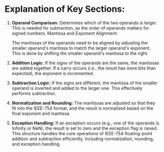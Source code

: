 # Explanation of Key Sections:

1. **Operand Comparison:**
	Determines which of the two operands is larger. This is needed for subtraction, as the order of operands matters for signed numbers.
	Mantissa and Exponent Alignment:

	The mantissas of the operands need to be aligned by adjusting the smaller operand's mantissa to match the larger operand's exponent. This is done by shifting the smaller operand's mantissa to the right.

2. **Addition Logic:**
	If the signs of the operands are the same, the mantissas are added together. If a carry occurs (i.e., the result has more bits than expected), the exponent is incremented.

3. **Subtraction Logic:**
	If the signs are different, the mantissa of the smaller operand is inverted and added to the larger one. This effectively performs subtraction.

4. **Normalization and Rounding:**
	The mantissas are adjusted so that they fit into the IEEE-754 format, and the result is normalized based on the final exponent and mantissa.

5. **Exception Handling:**
	If an exception occurs (e.g., one of the operands is Infinity or NaN), the result is set to zero and the exception flag is raised.
	This structure handles the core operations of IEEE-754 floating-point addition and subtraction efficiently, including normalization, rounding, and exception handling.